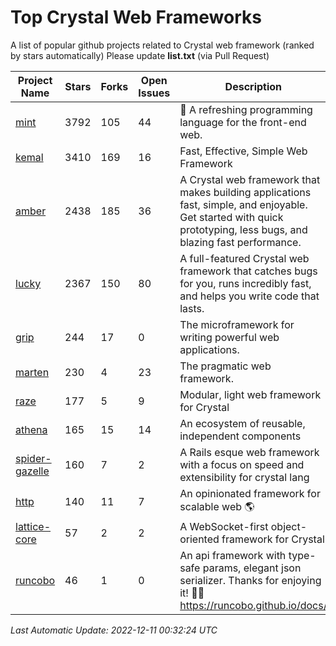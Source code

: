 # Top Crystal Web Frameworks

A list of popular github projects related to Crystal web framework (ranked by stars automatically)
Please update **list.txt** (via Pull Request)

| Project Name | Stars | Forks | Open Issues | Description | Last Commit |
| ------------ | ----- | ----- | ----------- | ----------- | ----------- |
| [mint](https://github.com/mint-lang/mint) |3792|105|44|:leaves: A refreshing programming language for the front-end web.|2022-11-28T05:32:36Z|
| [kemal](https://github.com/kemalcr/kemal) |3410|169|16|Fast, Effective, Simple Web Framework|2022-10-09T10:54:10Z|
| [amber](https://github.com/amberframework/amber) |2438|185|36|A Crystal web framework that makes building applications fast, simple, and enjoyable. Get started with quick prototyping, less bugs, and blazing fast performance.|2022-11-21T15:16:36Z|
| [lucky](https://github.com/luckyframework/lucky) |2367|150|80|A full-featured Crystal web framework that catches bugs for you, runs incredibly fast, and helps you write code that lasts.|2022-11-30T16:10:52Z|
| [grip](https://github.com/grip-framework/grip) |244|17|0|The microframework for writing powerful web applications.|2022-12-09T00:45:48Z|
| [marten](https://github.com/martenframework/marten) |230|4|23|The pragmatic web framework.|2022-12-10T23:45:33Z|
| [raze](https://github.com/samueleaton/raze) |177|5|9|Modular, light web framework for Crystal|2021-01-02T01:20:01Z|
| [athena](https://github.com/athena-framework/athena) |165|15|14|An ecosystem of reusable, independent components|2022-12-09T16:18:14Z|
| [spider-gazelle](https://github.com/spider-gazelle/spider-gazelle) |160|7|2|A Rails esque web framework with a focus on speed and extensibility for crystal lang|2022-10-28T10:40:19Z|
| [http](https://github.com/onyxframework/http) |140|11|7|An opinionated framework for scalable web 🌎|2019-08-13T09:00:30Z|
| [lattice-core](https://github.com/jasonl99/lattice-core) |57|2|2|A WebSocket-first object-oriented framework for Crystal|2017-03-31T23:57:57Z|
| [runcobo](https://github.com/runcobo/runcobo) |46|1|0|An api framework with type-safe params, elegant json serializer. Thanks for enjoying it! 👻👻 https://runcobo.github.io/docs/|2022-03-16T06:43:35Z|

*Last Automatic Update: 2022-12-11 00:32:24 UTC*